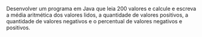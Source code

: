 Desenvolver um programa em Java que leia 200 valores e calcule e
escreva a média aritmética dos valores lidos, a quantidade de valores positivos,
a quantidade de valores negativos e o percentual de valores negativos e
positivos.
